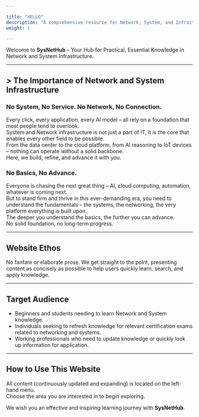 ```yaml
---

title: "HELLO"
description: "A comprehensive resource for Network, System, and Infrastructure studies."
weight: 1

---
```


Welcome to **SysNetHub** – Your Hub for Practical, Essential Knowledge in Network and System Infrastructure.

---

## <i class="fas fa-cogs" data-toc-hide>></i> The Importance of Network and System Infrastructure


### <i class="fas fa-forward" data-toc-hide></i> No System, No Service. No Network, No Connection.

Every click, every application, every AI model – all rely on a foundation that most people tend to overlook.  
System and Network infrastructure is not just a part of IT, it is the core that enables every other field to be possible.  
From the data center to the cloud platform, from AI reasoning to IoT devices – nothing can operate without a solid backbone.  
Here, we build, refine, and advance it with you.


### <i class="fas fa-feather-alt" data-toc-hide></i> No Basics, No Advance.

Everyone is chasing the next great thing – AI, cloud computing, automation, whatever is coming next.  
But to stand firm and thrive in this ever-demanding era, you need to understand the fundamentals – the systems, the networking, the very platform everything is built upon.  
The deeper you understand the basics, the further you can advance.  
No solid foundation, no long-term progress.

---

## <i class="fas fa-users" data-toc-hide></i> Website Ethos

No fanfare or elaborate prose. We get straight to the point, presenting content as concisely as possible to help users quickly learn, search, and apply knowledge.

---

## <i class="fas fa-users" data-toc-hide></i> Target Audience

- <i class="fas fa-user-graduate"></i> Beginners and students needing to learn Network and System knowledge.  
- <i class="fas fa-certificate"></i> Individuals seeking to refresh knowledge for relevant certification exams related to networking and systems.  
- <i class="fas fa-briefcase"></i> Working professionals who need to update knowledge or quickly look up information for application.

---

## <i class="fas fa-computer" data-toc-hide></i> How to Use This Website

All content (continuously updated and expanding) is located on the left-hand menu.  
Choose the area you are interested in to begin exploring.

We wish you an effective and inspiring learning journey with **SysNetHub**.
